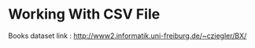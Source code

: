 # Working With CSV File
  Books dataset link : http://www2.informatik.uni-freiburg.de/~cziegler/BX/
